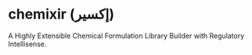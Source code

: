 # chemixir (إكسير)

A Highly Extensible Chemical Formulation Library Builder with Regulatory Intellisense.

